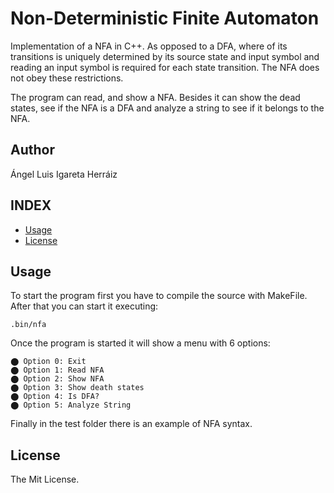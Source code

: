 # Non-Deterministic Finite Automaton
Implementation of a NFA in C++. As opposed to a DFA, where of its transitions is uniquely determined by its source state and input symbol and
reading an input symbol is required for each state transition. The NFA does not obey these restrictions.

The program can read, and show a NFA. Besides it can show the dead states, see if the NFA is a DFA and analyze a string to see if it belongs to the NFA.

## Author
Ángel Luis Igareta Herráiz

## INDEX
* [Usage](#usage)
* [License](#license)

## Usage
To start the program first you have to compile the source with MakeFile. After that you can start it executing:

```
.bin/nfa
```
Once the program is started it will show a menu with 6 options:

    ⬤ Option 0: Exit
    ⬤ Option 1: Read NFA 
    ⬤ Option 2: Show NFA
    ⬤ Option 3: Show death states
    ⬤ Option 4: Is DFA?
    ⬤ Option 5: Analyze String
    
Finally in the test folder there is an example of NFA syntax.

## License
The Mit License.
